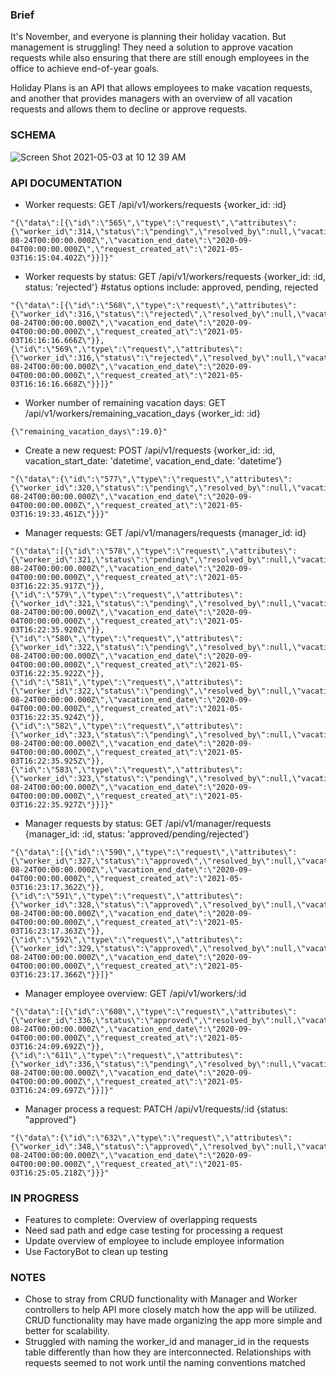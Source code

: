 ### Brief

It's November, and everyone is planning their holiday vacation. But management is struggling! They need a solution to approve vacation requests while also ensuring that there are still enough employees in the office to achieve end-of-year goals.  

Holiday Plans is an API that allows employees to make vacation requests, and another that provides managers with an overview of all vacation requests and allows them to decline or approve requests.

### SCHEMA
![Screen Shot 2021-05-03 at 10 12 39 AM](https://user-images.githubusercontent.com/69832134/116902268-2bcc9900-abf8-11eb-85e0-6f698c3d9694.png)


### API DOCUMENTATION

- Worker requests: GET /api/v1/workers/requests {worker_id: :id}
```
"{\"data\":[{\"id\":\"565\",\"type\":\"request\",\"attributes\":{\"worker_id\":314,\"status\":\"pending\",\"resolved_by\":null,\"vacation_start_date\":\"2020-08-24T00:00:00.000Z\",\"vacation_end_date\":\"2020-09-04T00:00:00.000Z\",\"request_created_at\":\"2021-05-03T16:15:04.402Z\"}}]}"
```
- Worker requests by status: GET /api/v1/workers/requests {worker_id: :id, status: 'rejected'} #status options include: approved, pending, rejected
```
"{\"data\":[{\"id\":\"568\",\"type\":\"request\",\"attributes\":{\"worker_id\":316,\"status\":\"rejected\",\"resolved_by\":null,\"vacation_start_date\":\"2020-08-24T00:00:00.000Z\",\"vacation_end_date\":\"2020-09-04T00:00:00.000Z\",\"request_created_at\":\"2021-05-03T16:16:16.666Z\"}},{\"id\":\"569\",\"type\":\"request\",\"attributes\":{\"worker_id\":316,\"status\":\"rejected\",\"resolved_by\":null,\"vacation_start_date\":\"2020-08-24T00:00:00.000Z\",\"vacation_end_date\":\"2020-09-04T00:00:00.000Z\",\"request_created_at\":\"2021-05-03T16:16:16.668Z\"}}]}"
```
- Worker number of remaining vacation days: GET /api/v1/workers/remaining_vacation_days {worker_id: :id}
```
{\"remaining_vacation_days\":19.0}"
```
- Create a new request: POST /api/v1/requests {worker_id: :id, vacation_start_date: 'datetime', vacation_end_date: 'datetime'}
```
"{\"data\":{\"id\":\"577\",\"type\":\"request\",\"attributes\":{\"worker_id\":320,\"status\":\"pending\",\"resolved_by\":null,\"vacation_start_date\":\"2020-08-24T00:00:00.000Z\",\"vacation_end_date\":\"2020-09-04T00:00:00.000Z\",\"request_created_at\":\"2021-05-03T16:19:33.461Z\"}}}"
```
- Manager requests: GET /api/v1/managers/requests {manager_id: id}
```
"{\"data\":[{\"id\":\"578\",\"type\":\"request\",\"attributes\":{\"worker_id\":321,\"status\":\"pending\",\"resolved_by\":null,\"vacation_start_date\":\"2020-08-24T00:00:00.000Z\",\"vacation_end_date\":\"2020-09-04T00:00:00.000Z\",\"request_created_at\":\"2021-05-03T16:22:35.917Z\"}},{\"id\":\"579\",\"type\":\"request\",\"attributes\":{\"worker_id\":321,\"status\":\"pending\",\"resolved_by\":null,\"vacation_start_date\":\"2020-08-24T00:00:00.000Z\",\"vacation_end_date\":\"2020-09-04T00:00:00.000Z\",\"request_created_at\":\"2021-05-03T16:22:35.920Z\"}},{\"id\":\"580\",\"type\":\"request\",\"attributes\":{\"worker_id\":322,\"status\":\"pending\",\"resolved_by\":null,\"vacation_start_date\":\"2020-08-24T00:00:00.000Z\",\"vacation_end_date\":\"2020-09-04T00:00:00.000Z\",\"request_created_at\":\"2021-05-03T16:22:35.922Z\"}},{\"id\":\"581\",\"type\":\"request\",\"attributes\":{\"worker_id\":322,\"status\":\"pending\",\"resolved_by\":null,\"vacation_start_date\":\"2020-08-24T00:00:00.000Z\",\"vacation_end_date\":\"2020-09-04T00:00:00.000Z\",\"request_created_at\":\"2021-05-03T16:22:35.924Z\"}},{\"id\":\"582\",\"type\":\"request\",\"attributes\":{\"worker_id\":323,\"status\":\"pending\",\"resolved_by\":null,\"vacation_start_date\":\"2020-08-24T00:00:00.000Z\",\"vacation_end_date\":\"2020-09-04T00:00:00.000Z\",\"request_created_at\":\"2021-05-03T16:22:35.925Z\"}},{\"id\":\"583\",\"type\":\"request\",\"attributes\":{\"worker_id\":323,\"status\":\"pending\",\"resolved_by\":null,\"vacation_start_date\":\"2020-08-24T00:00:00.000Z\",\"vacation_end_date\":\"2020-09-04T00:00:00.000Z\",\"request_created_at\":\"2021-05-03T16:22:35.927Z\"}}]}"
```
- Manager requests by status: GET /api/v1/manager/requests {manager_id: :id, status: 'approved/pending/rejected'}
```
"{\"data\":[{\"id\":\"590\",\"type\":\"request\",\"attributes\":{\"worker_id\":327,\"status\":\"approved\",\"resolved_by\":null,\"vacation_start_date\":\"2020-08-24T00:00:00.000Z\",\"vacation_end_date\":\"2020-09-04T00:00:00.000Z\",\"request_created_at\":\"2021-05-03T16:23:17.362Z\"}},{\"id\":\"591\",\"type\":\"request\",\"attributes\":{\"worker_id\":328,\"status\":\"approved\",\"resolved_by\":null,\"vacation_start_date\":\"2020-08-24T00:00:00.000Z\",\"vacation_end_date\":\"2020-09-04T00:00:00.000Z\",\"request_created_at\":\"2021-05-03T16:23:17.363Z\"}},{\"id\":\"592\",\"type\":\"request\",\"attributes\":{\"worker_id\":329,\"status\":\"approved\",\"resolved_by\":null,\"vacation_start_date\":\"2020-08-24T00:00:00.000Z\",\"vacation_end_date\":\"2020-09-04T00:00:00.000Z\",\"request_created_at\":\"2021-05-03T16:23:17.366Z\"}}]}"
```
- Manager employee overview: GET /api/v1/workers/:id
```
"{\"data\":[{\"id\":\"608\",\"type\":\"request\",\"attributes\":{\"worker_id\":336,\"status\":\"approved\",\"resolved_by\":null,\"vacation_start_date\":\"2020-08-24T00:00:00.000Z\",\"vacation_end_date\":\"2020-09-04T00:00:00.000Z\",\"request_created_at\":\"2021-05-03T16:24:09.692Z\"}},{\"id\":\"611\",\"type\":\"request\",\"attributes\":{\"worker_id\":336,\"status\":\"pending\",\"resolved_by\":null,\"vacation_start_date\":\"2020-08-24T00:00:00.000Z\",\"vacation_end_date\":\"2020-09-04T00:00:00.000Z\",\"request_created_at\":\"2021-05-03T16:24:09.697Z\"}}]}"
```
- Manager process a request: PATCH /api/v1/requests/:id {status: "approved"}
```
"{\"data\":{\"id\":\"632\",\"type\":\"request\",\"attributes\":{\"worker_id\":348,\"status\":\"approved\",\"resolved_by\":null,\"vacation_start_date\":\"2020-08-24T00:00:00.000Z\",\"vacation_end_date\":\"2020-09-04T00:00:00.000Z\",\"request_created_at\":\"2021-05-03T16:25:05.218Z\"}}}"
```

### IN PROGRESS

- Features to complete: Overview of overlapping requests
- Need sad path and edge case testing for processing a request
- Update overview of employee to include employee information
- Use FactoryBot to clean up testing


### NOTES
- Chose to stray from CRUD functionality with Manager and Worker controllers to help API more closely match how the app will be utilized. CRUD functionality may have made organizing the app more simple and better for scalability. 
- Struggled with naming the worker_id and manager_id in the requests table differently than how they are interconnected. Relationships with requests seemed to not work until the naming conventions matched

